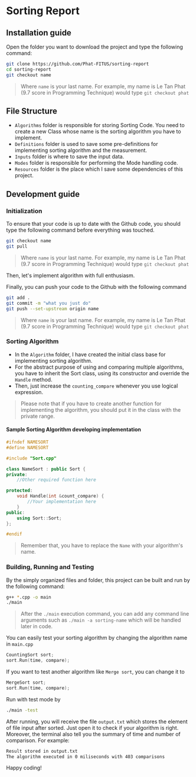 # Sorting Report

## Installation guide

Open the folder you want to download the project and type the following command:

``` bash
git clone https://github.com/Phat-FITUS/sorting-report
cd sorting-report
git checkout name
```

>Where `name` is your last name. For example, my name is Le Tan Phat (9.7 score in Programming Technique) would type `git checkout phat`

## File Structure

- `Algorithms` folder is responsible for storing Sorting Code. You need to create a new Class whose name is the sorting algorithm you have to implement.
- `Definitions` folder is used to save some pre-definitions for implementing sorting algorithm and the measurement.
- `Inputs` folder is where to save the input data.
- `Modes` folder is responsible for performing the Mode handling code.
- `Resources` folder is the place which I save some dependencies of this project.

## Development guide

### Initialization

To ensure that your code is up to date with the Github code, you should type the following command before everything was touched.

```bash
git checkout name
git pull
```

>Where `name` is your last name. For example, my name is Le Tan Phat (9.7 score in Programming Technique) would type `git checkout phat`

Then, let's implement algorithm with full enthusiasm.

Finally, you can push your code to the Github with the following command

```bash
git add .
git commit -m "what you just do"
git push --set-upstream origin name
```

>Where `name` is your last name. For example, my name is Le Tan Phat (9.7 score in Programming Technique) would type `git checkout phat`

### Sorting Algorithm

- In the `Algorithm` folder, I have created the initial class base for implementing sorting algorithm.
- For the abstract purpose of using and comparing multiple algorithms, you have to inherit the Sort class, using its constructor and override the `Handle` method.
- Then, just increase the `counting_compare` whenever you use logical expression.

>Please note that if you have to create another function for implementing the algorithm, you should put it in the class with the private range.

#### Sample Sorting Algorithm developing implementation

```C++
#ifndef NAMESORT
#define NAMESORT

#include "Sort.cpp"

class NameSort : public Sort {
private:
    //Other required function here

protected:
    void Handle(int &count_compare) {
        //Your implementation here
    }
public:
    using Sort::Sort;
};

#endif
```

> Remember that, you have to replace the `Name` with your algorithm's name.

### Building, Running and Testing

By the simply organized files and folder, this project can be built and run by the following command:

```bash
g++ *.cpp -o main
./main
```

> After the `./main` execution command, you can add any command line arguments such as `./main -a sorting-name` which will be handled later in code.

You can easily test your sorting algorithm by changing the algorithm name in `main.cpp`

```C++
CountingSort sort;
sort.Run(time, compare);
```

If you want to test another algorithm like `Merge sort`, you can change it to

```C++
MergeSort sort;
sort.Run(time, compare);
```

Run with test mode by

```bash
./main -test
```

After running, you will receive the file `output.txt` which stores the element of file input after sorted. Just open it to check if your algorithm is right. Moreover, the terminal also tell you the summary of time and number of comparison. For example:

```bash
Result stored in output.txt
The algorithm executed in 0 miliseconds with 403 comparisons
```

Happy coding!

